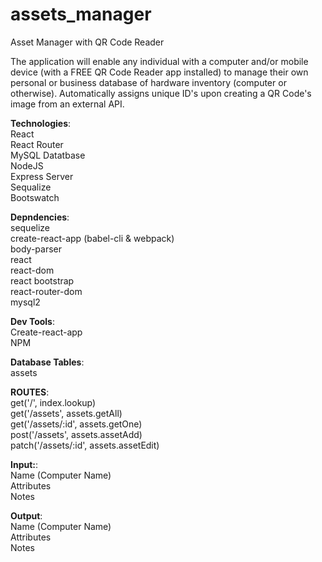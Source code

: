 # assets_manager
Asset Manager with QR Code Reader

The application will enable any individual with a computer and/or mobile device (with a FREE QR Code Reader app installed) to manage their own personal or business database of hardware inventory (computer or otherwise). Automatically assigns unique ID's upon creating a QR Code's image from an external API. 

<b>Technologies</b>:<br>
React<br>
React Router<br>
MySQL Datatbase<br>
NodeJS<br>
Express Server<br>
Sequalize<br>
Bootswatch 

<b>Depndencies</b>:<br>
sequelize<br>
create-react-app (babel-cli & webpack)<br>
body-parser<br>
react<br>
react-dom<br>
react bootstrap<br>
react-router-dom<br>
mysql2

<b>Dev Tools</b>:<br>
Create-react-app<br>
NPM

<b>Database Tables</b>:<br>
assets

<b>ROUTES</b>:<br>
get('/', index.lookup)<br>
get('/assets', assets.getAll)<br>
get('/assets/:id', assets.getOne)<br>
post('/assets', assets.assetAdd)<br>
patch('/assets/:id', assets.assetEdit)

<b>Input:</b>:<br>
Name (Computer Name)<br>
Attributes<br>
Notes

<b>Output</b>:<br>
Name (Computer Name)<br>
Attributes<br>
Notes
